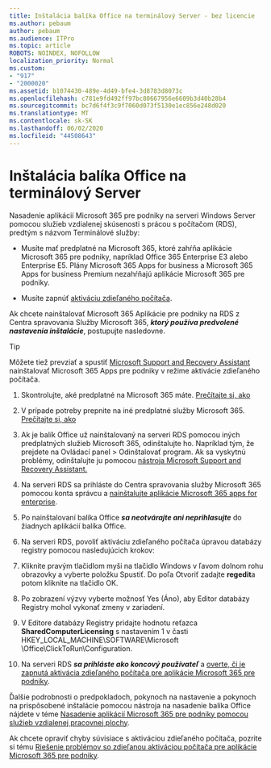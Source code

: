 ```yaml
---
title: Inštalácia balíka Office na terminálový Server - bez licencie
ms.author: pebaum
author: pebaum
ms.audience: ITPro
ms.topic: article
ROBOTS: NOINDEX, NOFOLLOW
localization_priority: Normal
ms.custom:
- "917"
- "2000020"
ms.assetid: b1074430-489e-4d49-bfe4-3d8783d8073c
ms.openlocfilehash: c781e9fd492ff97bc80667956e6609b3d40b28b4
ms.sourcegitcommit: bc7d6f4f3c9f7060d073f5130e1ec856e248d020
ms.translationtype: MT
ms.contentlocale: sk-SK
ms.lasthandoff: 06/02/2020
ms.locfileid: "44508643"
---
```

# <a name="installing-office-on-a-terminal-server"></a>Inštalácia balíka Office na terminálový Server

Nasadenie aplikácií Microsoft 365 pre podniky na serveri Windows Server pomocou služieb vzdialenej skúsenosti s prácou s počítačom (RDS), predtým s názvom Terminálové služby:
  
- Musíte mať predplatné na Microsoft 365, ktoré zahŕňa aplikácie Microsoft 365 pre podniky, napríklad Office 365 Enterprise E3 alebo Enterprise E5. Plány Microsoft 365 Apps for business a Microsoft 365 Apps for business Premium nezahŕňajú aplikácie Microsoft 365 pre podniky.

- Musíte zapnúť [aktiváciu zdieľaného počítača](https://docs.microsoft.com/DeployOffice/overview-shared-computer-activation).

Ak chcete nainštalovať Microsoft 365 Aplikácie pre podniky na RDS z Centra spravovania Služby Microsoft 365, ***ktorý používa predvolené nastavenia inštalácie***, postupujte nasledovne.

> [!TIP]
> Môžete tiež prevziať a spustiť [Microsoft Support and Recovery Assistant](https://aka.ms/SaRA_OfficeSCA_M365Portal) nainštalovať Microsoft 365 Apps pre podniky v režime aktivácie zdieľaného počítača.
  
1. Skontrolujte, aké predplatné na Microsoft 365 máte. [Prečítajte si, ako](https://docs.microsoft.com/microsoft-365/admin/admin-overview/what-subscription-do-i-have)

2. V prípade potreby prepnite na iné predplatné služby Microsoft 365. [Prečítajte si, ako](https://docs.microsoft.com/microsoft-365/commerce/subscriptions/switch-to-a-different-plan)

3. Ak je balík Office už nainštalovaný na serveri RDS pomocou iných predplatných služieb Microsoft 365, odinštalujte ho. Napríklad tým, že prejdete na Ovládací panel \> Odinštalovať program. Ak sa vyskytnú problémy, odinštalujte ju pomocou [nástroja Microsoft Support and Recovery Assistant.](https://aka.ms/SARA-OfficeUninstall-Alchemy)

4. Na serveri RDS sa prihláste do Centra spravovania služby Microsoft 365 pomocou konta správcu a [nainštalujte aplikácie Microsoft 365 apps for enterprise](https://portal.office.com/OLS/MySoftware.aspx).

5. Po nainštalovaní balíka Office ***sa neotvárajte ani neprihlasujte*** do žiadnych aplikácií balíka Office.

6. Na serveri RDS, povoliť aktiváciu zdieľaného počítača úpravou databázy registry pomocou nasledujúcich krokov:

1. Kliknite pravým tlačidlom myši na tlačidlo Windows v ľavom dolnom rohu obrazovky a vyberte položku Spustiť. Do poľa Otvoriť zadajte **regedit**a potom kliknite na tlačidlo OK.

2. Po zobrazení výzvy vyberte možnosť Yes (Áno), aby Editor databázy Registry mohol vykonať zmeny v zariadení.

3. V Editore databázy Registry pridajte hodnotu reťazca **SharedComputerLicensing** s nastavením 1 v časti HKEY_LOCAL_MACHINE\SOFTWARE\Microsoft \Office\ClickToRun\Configuration.

7. Na serveri RDS ***sa prihláste ako koncový používateľ*** a [overte, či je zapnutá aktivácia zdieľaného počítača pre aplikácie Microsoft 365 pre podniky](https://docs.microsoft.com/DeployOffice/troubleshoot-shared-computer-activation#verify-that-activation-for-microsoft-365-apps-succeeded).

Ďalšie podrobnosti o predpokladoch, pokynoch na nastavenie a pokynoch na prispôsobené inštalácie pomocou nástroja na nasadenie balíka Office nájdete v téme [Nasadenie aplikácií Microsoft 365 pre podniky pomocou služieb vzdialenej pracovnej plochy](https://docs.microsoft.com/DeployOffice/deploy-microsoft-365-apps-remote-desktop-services).
  
Ak chcete opraviť chyby súvisiace s aktiváciou zdieľaného počítača, pozrite si tému [Riešenie problémov so zdieľanou aktiváciou počítača pre aplikácie Microsoft 365 pre podniky](https://docs.microsoft.com/DeployOffice/troubleshoot-shared-computer-activation).
  